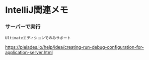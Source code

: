 # IntelliJ関連メモ

### サーバーで実行

`Ultimateエディションでのみサポート`

https://pleiades.io/help/idea/creating-run-debug-configuration-for-application-server.html
